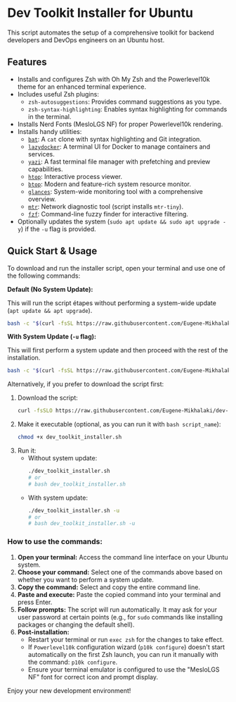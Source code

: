 # Dev Toolkit Installer for Ubuntu

This script automates the setup of a comprehensive toolkit for backend developers and DevOps engineers on an Ubuntu host.

## Features

*   Installs and configures Zsh with Oh My Zsh and the Powerlevel10k theme for an enhanced terminal experience.
*   Includes useful Zsh plugins:
    *   `zsh-autosuggestions`: Provides command suggestions as you type.
    *   `zsh-syntax-highlighting`: Enables syntax highlighting for commands in the terminal.
*   Installs Nerd Fonts (MesloLGS NF) for proper Powerlevel10k rendering.
*   Installs handy utilities:
    *   [`bat`](https://github.com/sharkdp/bat): A `cat` clone with syntax highlighting and Git integration.
    *   [`lazydocker`](https://github.com/jesseduffield/lazydocker): A terminal UI for Docker to manage containers and services.
    *   [`yazi`](https://github.com/sxyazi/yazi): A fast terminal file manager with prefetching and preview capabilities.
    *   [`htop`](https://htop.dev/): Interactive process viewer.
    *   [`btop`](https://github.com/aristocratos/btop): Modern and feature-rich system resource monitor.
    *   [`glances`](https://nicolargo.github.io/glances/): System-wide monitoring tool with a comprehensive overview.
    *   [`mtr`](https://www.bitwizard.nl/mtr/): Network diagnostic tool (script installs `mtr-tiny`).
    *   [`fzf`](https://github.com/junegunn/fzf): Command-line fuzzy finder for interactive filtering.
*   Optionally updates the system (`sudo apt update && sudo apt upgrade -y`) if the `-u` flag is provided.

## Quick Start & Usage

To download and run the installer script, open your terminal and use one of the following commands:

**Default (No System Update):**

This will run the script étapes without performing a system-wide update (`apt update && apt upgrade`).

```bash
bash -c "$(curl -fsSL https://raw.githubusercontent.com/Eugene-Mikhalaki/dev-toolkit-installer/main/dev_toolkit_installer.sh)"
```

**With System Update (`-u` flag):**

This will first perform a system update and then proceed with the rest of the installation.

```bash
bash -c "$(curl -fsSL https://raw.githubusercontent.com/Eugene-Mikhalaki/dev-toolkit-installer/main/dev_toolkit_installer.sh)" "" -u
```

Alternatively, if you prefer to download the script first:

1.  Download the script:
    ```bash
    curl -fsSLO https://raw.githubusercontent.com/Eugene-Mikhalaki/dev-toolkit-installer/main/dev_toolkit_installer.sh
    ```
2.  Make it executable (optional, as you can run it with `bash script_name`):
    ```bash
    chmod +x dev_toolkit_installer.sh
    ```
3.  Run it:
    *   Without system update:
        ```bash
        ./dev_toolkit_installer.sh
        # or
        # bash dev_toolkit_installer.sh
        ```
    *   With system update:
        ```bash
        ./dev_toolkit_installer.sh -u
        # or
        # bash dev_toolkit_installer.sh -u
        ```

### How to use the commands:

1.  **Open your terminal:** Access the command line interface on your Ubuntu system.
2.  **Choose your command:** Select one of the commands above based on whether you want to perform a system update.
3.  **Copy the command:** Select and copy the entire command line.
4.  **Paste and execute:** Paste the copied command into your terminal and press Enter.
5.  **Follow prompts:** The script will run automatically. It may ask for your user password at certain points (e.g., for `sudo` commands like installing packages or changing the default shell).
6.  **Post-installation:**
    *   Restart your terminal or run `exec zsh` for the changes to take effect.
    *   If `Powerlevel10k` configuration wizard (`p10k configure`) doesn't start automatically on the first Zsh launch, you can run it manually with the command: `p10k configure`.
    *   Ensure your terminal emulator is configured to use the "MesloLGS NF" font for correct icon and prompt display.

Enjoy your new development environment! 